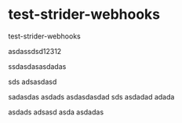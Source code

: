 test-strider-webhooks
=====================

test-strider-webhooks

asdassdsd12312

ssdasdasasdadas

sds adsasdasd

sadasdas
asdads
asdasdasdad
sds
asdadad
adada

asdads
adsasd
asda
asdadas
